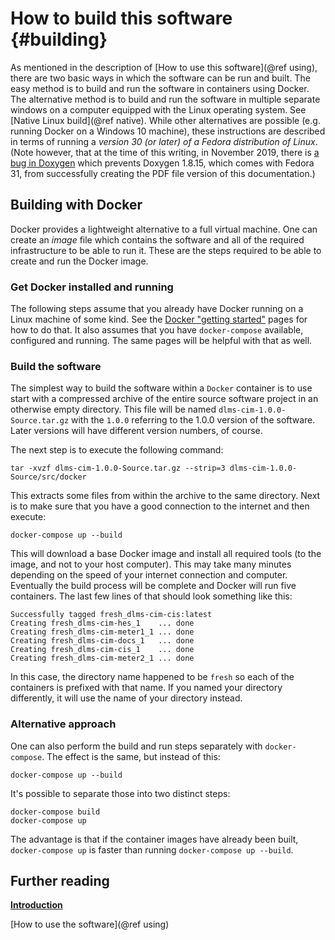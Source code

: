 # How to build this software {#building} #

As mentioned in the description of [How to use this software](@ref using), there are two basic ways in which the software can be run and built.  The easy method is to build and run the software in containers using Docker.  The alternative method is to build and run the software in multiple separate windows on a computer equipped with the Linux operating system.  See [Native Linux build](@ref native).  While other alternatives are possible (e.g. running Docker on a Windows 10 machine), these instructions are described in terms of running a *version 30 (or later) of a Fedora distribution of Linux*.  (Note however, that at the time of this writing, in November 2019, there is [a bug in Doxygen](https://github.com/doxygen/doxygen/issues/6837) which prevents Doxygen 1.8.15, which comes with Fedora 31, from successfully creating the PDF file version of this documentation.)

## Building with Docker ##
Docker provides a lightweight alternative to a full virtual machine.  One can create an *image* file which contains the software and all of the required infrastructure to be able to run it.  These are the steps required to be able to create and run the Docker image.  

### Get Docker installed and running ###
The following steps assume that you already have Docker running on a Linux machine of some kind.  See the [Docker "getting started"](https://docs.docker.com/get-started/) pages for how to do that.  It also assumes that you have `docker-compose` available, configured and running.  The same pages will be helpful with that as well.

### Build the software ###
The simplest way to build the software within a `Docker` container is to use start with a compressed archive of the entire source software project in an otherwise empty directory.  This file will be named `dlms-cim-1.0.0-Source.tar.gz` with the `1.0.0` referring to the 1.0.0 version of the software.  Later versions will have different version numbers, of course.  

The next step is to execute the following command:

    tar -xvzf dlms-cim-1.0.0-Source.tar.gz --strip=3 dlms-cim-1.0.0-Source/src/docker

This extracts some files from within the archive to the same directory.  Next is to make sure that you have a good connection to the internet and then execute:

    docker-compose up --build

This will download a base Docker image and install all required tools (to the image, and not to your host computer).  This may take many minutes depending on the speed of your internet connection and computer.  Eventually the build process will be complete and Docker will run five containers.  The last few lines of that should look something like this:

    Successfully tagged fresh_dlms-cim-cis:latest
    Creating fresh_dlms-cim-hes_1    ... done
    Creating fresh_dlms-cim-meter1_1 ... done
    Creating fresh_dlms-cim-docs_1   ... done
    Creating fresh_dlms-cim-cis_1    ... done
    Creating fresh_dlms-cim-meter2_1 ... done
        
In this case, the directory name happened to be `fresh` so each of the containers is prefixed with that name.  If you named your directory differently, it will use the name of your directory instead.

### Alternative approach
One can also perform the build and run steps separately with `docker-compose`.  The effect is the same, but instead of this:

    docker-compose up --build

It's possible to separate those into two distinct steps:

    docker-compose build
    docker-compose up

The advantage is that if the container images have already been built, `docker-compose up` is faster than running `docker-compose up --build`.

## Further reading

[**Introduction**](index.html)

[How to use the software](@ref using)
